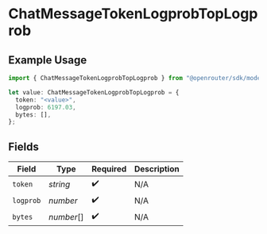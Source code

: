 # ChatMessageTokenLogprobTopLogprob

## Example Usage

```typescript
import { ChatMessageTokenLogprobTopLogprob } from "@openrouter/sdk/models";

let value: ChatMessageTokenLogprobTopLogprob = {
  token: "<value>",
  logprob: 6197.03,
  bytes: [],
};
```

## Fields

| Field              | Type               | Required           | Description        |
| ------------------ | ------------------ | ------------------ | ------------------ |
| `token`            | *string*           | :heavy_check_mark: | N/A                |
| `logprob`          | *number*           | :heavy_check_mark: | N/A                |
| `bytes`            | *number*[]         | :heavy_check_mark: | N/A                |